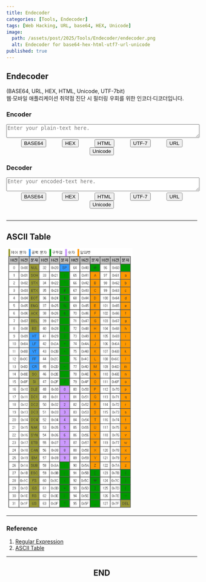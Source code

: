 ```yaml
---
title: Endecoder
categories: [Tools, Endecoder]
tags: [Web Hacking, URL, base64, HEX, Unicode]
image:
  path: /assets/post/2025/Tools/Endecoder/endecoder.png
  alt: Endecoder for base64·hex·html·utf7·url·unicode
published: true
---
```


## Endecoder
(BASE64, URL, HEX, HTML, Unicode, UTF-7bit)<br>
웹·모바일 애플리케이션 취약점 진단 시 필터링 우회를 위한 인코더·디코더입니다.

<h3>Encoder</h3>
<div><textarea id="inputText" placeholder="Enter your plain-text here." style="width: 100%"></textarea></div>
<div style="text-align: center;"><button onclick="encodeBase64()">BASE64</button>　　　<button onclick="encodeHEX()">HEX</button>　　　<button onclick="encodeHTML()">HTML</button>　　　<button onclick="encodeUTF7()">UTF-7</button>　　　<button onclick="encodeURL()">URL</button>　　　<button onclick="encodeUnicode()">Unicode</button></div>

<h3>Decoder</h3>
<div><textarea id="outputText" placeholder="Enter your encoded-text here." style="width: 100%"></textarea></div>
<div style="text-align: center;"><button onclick="decodeBase64()">BASE64</button>　　　<button onclick="decodeHEX()">HEX</button>　　　<button onclick="decodeHTML()">HTML</button>　　　<button onclick="decodeUTF7()">UTF-7</button>　　　<button onclick="decodeURL()">URL</button>　　　<button onclick="decodeUnicode()">Unicode</button></div>

<script>
    function encodeBase64() {
        const input = document.getElementById('inputText').value;
        const encoded = btoa(input);
        document.getElementById('outputText').value = encoded;
    }

    function decodeBase64() {
        const input = document.getElementById('outputText').value;
        try {
            const decoded = atob(input);
            document.getElementById('inputText').value = decoded;
        } catch (e) {
            document.getElementById('inputText').value = "디코딩 오류: 올바른 Base64 문자열이 아닙니다.";
        }
    }

    function encodeHEX() {
        const input = document.getElementById('inputText').value;
        let encoded = '';
        for (let i = 0; i < input.length; i++) {
            encoded += '\&#x' + input.charCodeAt(i).toString(16).padStart(2, '0');
        }
        document.getElementById('outputText').value = encoded;
    }

    function decodeHEX() {
        const input = document.getElementById('outputText').value;
        const regex = /\&#x([0-9a-fA-F]+)/g;
        let decoded = input.replace(regex, (match, p1) => String.fromCharCode(parseInt(p1, 16)));
        document.getElementById('inputText').value = decoded;
    }

    function encodeHTML() {
        const input = document.getElementById('inputText').value;
        let encoded = '';
        for (let i = 0; i < input.length; i++) {
            encoded += '\&#' + input.charCodeAt(i).toString(10).padStart(2, '0') + ';';
        }
        document.getElementById('outputText').value = encoded;
    }

    function decodeHTML() {
        const input = document.getElementById('outputText').value;
        const regex = /\&#([0-9a-fA-F]+);/g;
        let decoded = input.replace(regex, (match, p1) => {
            return String.fromCharCode(parseInt(p1, 10))
        });

        document.getElementById('inputText').value = decoded;
    }
    
    function encodeUTF7() {
        const input = document.getElementById('inputText').value;
        let encoded = '';
        for (let i = 0; i < input.length; i++) {
            encoded += '\&#x' + input.charCodeAt(i).toString(10).padStart(7, '0') + ';';
        }
        document.getElementById('outputText').value = encoded;
    }

    function decodeUTF7() {
        const input = document.getElementById('outputText').value;
        const regex = /\&#x([0-9a-fA-F]+);/g;
        let decoded = input.replace(regex, (match, p1) => String.fromCharCode(parseInt(p1, 10)));
        document.getElementById('inputText').value = decoded;
    }
    
    function encodeURL() {
        const input = document.getElementById('inputText').value;
        const encoded = encodeURIComponent(input).replace(/'/g,"%27").replace(/"/g,"%22");;
        document.getElementById('outputText').value = encoded;
    }
    
    function decodeURL() {
        const input = document.getElementById('outputText').value;
        const decoded = decodeURIComponent(input);
        document.getElementById('inputText').value = decoded;
    }

    function encodeUnicode() {
        const input = document.getElementById('inputText').value;
        const encoded = Array.from(input).map(char => '\\u' + ('0000' + char.charCodeAt(0).toString(16)).slice(-4)).join('');
        document.getElementById('outputText').value = encoded;
    }

    function decodeUnicode() {
        const input = document.getElementById('outputText').value;
        const decoded = input.replace(/\\u([a-fA-F0-9]{4})/g, (match, grp) => String.fromCharCode(parseInt(grp, 16)));
        document.getElementById('inputText').value = decoded;
    }
</script>

<br>

---

## ASCII Table
<img src="/assets/post/2025/Tools/Endecoder/ascii.png" alt="" width=333>

---

### Reference
1. [Regular Expression](https://inpa.tistory.com/entry/JS-%F0%9F%93%9A-%EC%A0%95%EA%B7%9C%EC%8B%9D-RegExp-%EB%88%84%EA%B5%AC%EB%82%98-%EC%9D%B4%ED%95%B4%ED%95%98%EA%B8%B0-%EC%89%BD%EA%B2%8C-%EC%A0%95%EB%A6%AC)
2. [ASCII Table](https://shaeod.tistory.com/228)

--- 

<h2 style="text-align: center;" data-ke-size="size26"><b>END</b></h2>
